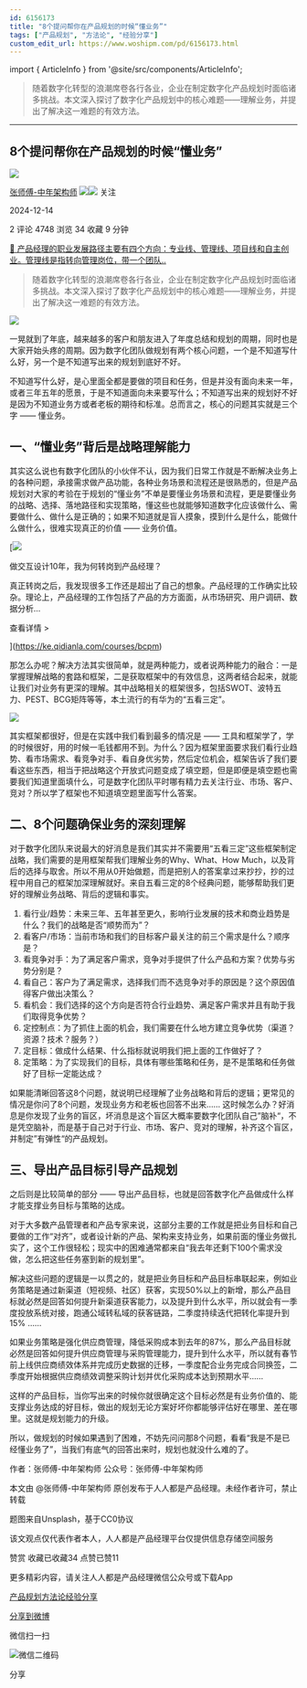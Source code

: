 ```yaml
---
id: 6156173
title: "8个提问帮你在产品规划的时候“懂业务”"
tags: ["产品规划", "方法论", "经验分享"]
custom_edit_url: https://www.woshipm.com/pd/6156173.html
---
```

import { ArticleInfo } from '@site/src/components/ArticleInfo';

<ArticleInfo
    author="张师傅-中年架构师"
    authorLink="https://www.woshipm.com/u/140030"
    published="2024-12-14"
    views={4748}
    comments={2}
    collects={34}
/>

> 随着数字化转型的浪潮席卷各行各业，企业在制定数字化产品规划时面临诸多挑战。本文深入探讨了数字化产品规划中的核心难题——理解业务，并提出了解决这一难题的有效方法。

---

## 8个提问帮你在产品规划的时候“懂业务”

[![](https://image.woshipm.com/wp-files/2016/09/header副本.jpg!/both/72x72)](https://www.woshipm.com/u/140030)

[张师傅-中年架构师](https://www.woshipm.com/u/140030) ![](https://static.woshipm.com/tag/1101_1@2x.png)![](https://static.woshipm.com/tag/1301_1@2x.png) 关注

2024-12-14

2 评论 4748 浏览 34 收藏 9 分钟

[🔗 产品经理的职业发展路径主要有四个方向：专业线、管理线、项目线和自主创业。管理线是指转向管理岗位，带一个团队..](https://ke.qidianla.com/courses/90pm)

> 随着数字化转型的浪潮席卷各行各业，企业在制定数字化产品规划时面临诸多挑战。本文深入探讨了数字化产品规划中的核心难题——理解业务，并提出了解决这一难题的有效方法。

![](https://image.woshipm.com/2023/07/07/47087d62-1c97-11ee-94c6-00163e0b5ff3.jpg)

一晃就到了年底，越来越多的客户和朋友进入了年度总结和规划的周期，同时也是大家开始头疼的周期。因为数字化团队做规划有两个核心问题，一个是不知道写什么好，另一个是不知道写出来的规划到底好不好。

不知道写什么好，是心里面全都是要做的项目和任务，但是并没有面向未来一年，或者三年五年的愿景，于是不知道面向未来要写什么；不知道写出来的规划好不好是因为不知道业务方或者老板的期待和标准。总而言之，核心的问题其实就是三个字 —— 懂业务。

## 一、“懂业务”背后是战略理解能力

其实这么说也有数字化团队的小伙伴不认，因为我们日常工作就是不断解决业务上的各种问题，承接需求做产品功能，各种业务场景和流程还是很熟悉的，但是产品规划对大家的考验在于规划的“懂业务”不单是要懂业务场景和流程，更是要懂业务的战略、选择、落地路径和实现策略，懂这些也就能够知道数字化应该做什么、需要做什么、做什么是正确的；如果不知道就是盲人摸象，摸到什么是什么，能做什么做什么，很难实现真正的价值 —— 业务价值。

[![](https://image.woshipm.com/2023/08/02/769bf6f4-30e6-11ee-b3cb-00163e0b5ff3.png)

做交互设计10年，我为何转岗到产品经理？

真正转岗之后，我发现很多工作还是超出了自己的想象。产品经理的工作确实比较杂。理论上，产品经理的工作包括了产品的方方面面，从市场研究、用户调研、数据分析...

查看详情 >

](https://ke.qidianla.com/courses/bcpm)

那怎么办呢？解决方法其实很简单，就是两种能力，或者说两种能力的融合：一是掌握理解战略的套路和框架，二是获取框架中的有效信息，这两者结合起来，就能让我们对业务有更深的理解。其中战略相关的框架很多，包括SWOT、波特五力、PEST、BCG矩阵等等，本土流行的有华为的“五看三定”。

![](https://image.woshipm.com/wp-files/2024/12/6kdmIHkVuDjo82C4nkcg.png)

其实框架都很好，但是在实践中我们看到最多的情况是 —— 工具和框架学了，学的时候很好，用的时候一毛钱都用不到。为什么？因为框架里面要求我们看行业趋势、看市场需求、看竞争对手、看自身优劣势，然后定位机会，框架告诉了我们要看这些东西，相当于把战略这个开放式问题变成了填空题，但是即便是填空题也需要我们知道里面填什么，可是数字化团队平时哪有精力去关注行业、市场、客户、竞对？所以学了框架也不知道填空题里面写什么答案。

## 二、8个问题确保业务的深刻理解

对于数字化团队来说最大的好消息是我们其实并不需要用“五看三定”这些框架制定战略，我们需要的是用框架帮我们理解业务的Why、What、How Much，以及背后的选择与取舍。所以不用从0开始做题，而是把别人的答案拿过来抄抄，抄的过程中用自己的框架加深理解就好。来自五看三定的8个经典问题，能够帮助我们更好的理解业务战略、背后的逻辑和事实。

1.  看行业/趋势：未来三年、五年甚至更久，影响行业发展的技术和商业趋势是什么？我们的战略是否“顺势而为”？
2.  看客户/市场：当前市场和我们的目标客户最关注的前三个需求是什么？顺序是？
3.  看竞争对手：为了满足客户需求，竞争对手提供了什么产品和方案？优势与劣势分别是？
4.  看自己：客户为了满足需求，选择我们而不选竞争对手的原因是？这个原因值得客户做出决策么？
5.  看机会：我们选择的这个方向是否符合行业趋势、满足客户需求并且有助于我们取得竞争优势？
6.  定控制点：为了抓住上面的机会，我们需要在什么地方建立竞争优势（渠道？资源？技术？服务？）
7.  定目标：做成什么结果、什么指标就说明我们把上面的工作做好了？
8.  定策略：为了实现我们的目标，具体有哪些策略和任务，是不是策略和任务做好了目标一定能达成？

如果能清晰回答这8个问题，就说明已经理解了业务战略和背后的逻辑；更常见的情况是你问了8个问题，发现业务方和老板也回答不出来…… 这时候怎么办？好消息是你发现了业务的盲区，坏消息是这个盲区大概率要数字化团队自己”脑补“，不是凭空脑补，而是基于自己对于行业、市场、客户、竞对的理解，补齐这个盲区，并制定”有弹性“的产品规划。

## 三、导出产品目标引导产品规划

之后则是比较简单的部分 —— 导出产品目标，也就是回答数字化产品做成什么样才能支撑业务目标与策略的达成。

对于大多数产品管理者和产品专家来说，这部分主要的工作就是把业务目标和自己要做的工作“对齐”，或者设计新的产品、架构来支持业务，如果前面的懂业务做扎实了，这个工作很轻松；现实中的困难通常都来自“我去年还剩下100个需求没做，怎么把这些任务塞到新的规划里”。

解决这些问题的逻辑是一以贯之的，就是把业务目标和产品目标串联起来，例如业务策略是通过新渠道（短视频、社区）获客，实现50%以上的新增，那么产品目标就必然是回答如何提升新渠道获客能力，以及提升到什么水平，所以就会有一季度投放系统对接，跑通公域转私域的获客链路，二季度持续迭代把转化率提升到15% ……

如果业务策略是强化供应商管理，降低采购成本到去年的87%，那么产品目标就必然是回答如何提升供应商管理与采购管理能力，提升到什么水平，所以就有春节前上线供应商绩效体系并完成历史数据的迁移，一季度配合业务完成合同换签，二季度开始根据供应商绩效调整采购计划并优化采购成本达到预期水平……

这样的产品目标，当你写出来的时候你就很确定这个目标必然是有业务价值的、能支撑业务达成的好目标，做出的规划无论方案好坏你都能够评估好在哪里、差在哪里。这就是规划能力的升级。

所以，做规划的时候如果遇到了困难，不妨先问问那8个问题，看看“我是不是已经懂业务了”，当我们有底气的回答出来时，规划也就没什么难的了。

作者：张师傅-中年架构师 公众号：张师傅-中年架构师

本文由 @张师傅-中年架构师 原创发布于人人都是产品经理。未经作者许可，禁止转载

题图来自Unsplash，基于CC0协议

该文观点仅代表作者本人，人人都是产品经理平台仅提供信息存储空间服务

赞赏 收藏已收藏34 点赞已赞11

更多精彩内容，请关注人人都是产品经理微信公众号或下载App

[产品规划](https://www.woshipm.com/tag/%e4%ba%a7%e5%93%81%e8%a7%84%e5%88%92)[方法论](https://www.woshipm.com/tag/%e6%96%b9%e6%b3%95%e8%ae%ba)[经验分享](https://www.woshipm.com/tag/%e7%bb%8f%e9%aa%8c%e5%88%86%e4%ba%ab)

[分享到微博](https://service.weibo.com/share/share.php?appkey=2775287854&title=8个提问帮你在产品规划的时候“懂业务”&url=https://www.woshipm.com/pd/6156173.html&pic=https://image.woshipm.com/2023/07/07/47087d62-1c97-11ee-94c6-00163e0b5ff3.jpg)

微信扫一扫

![微信二维码](https://api.pwmqr.com/qrcode/create/?url=https://www.woshipm.com/pd/6156173.html)

分享